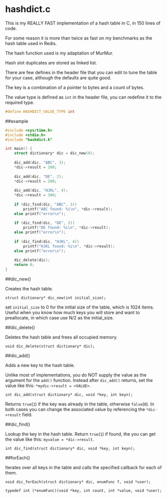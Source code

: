 # hashdict.c

This is my REALLY FAST implementation of a hash table in C, in 150 lines of code.

For some reason it is more than twice as fast on my benchmarks as the hash table used in Redis.

The hash function used is my adaptation of MurMur.

Hash slot duplicates are stored as linked list.

There are few defines in the header file that you can edit to tune the table for your case, although the defaults are quite good.

The key is a combination of a pointer to bytes and a count of bytes.

The value type is defined as `int` in the header file, you can redefine it to the required type.
```c
#define HASHDICT_VALUE_TYPE int
```

##example

```c
#include <sys/time.h>
#include <stdio.h>
#include "hashdict.h"

int main() {
	struct dictionary* dic = dic_new(0);
	
	dic_add(dic, "ABC", 3);
	*dic->result = 100;
	
	dic_add(dic, "DE", 2);
	*dic->result = 200;
	
	dic_add(dic, "HJKL", 4);
	*dic->result = 300;
	
	if (dic_find(dic, "ABC", 3))
		printf("ABC found: %i\n", *dic->result);
	else printf("error\n");
	
	if (dic_find(dic, "DE", 2))
		printf("DE found: %i\n", *dic->result);
	else printf("error\n");
	
	if (dic_find(dic, "HJKL", 4))
		printf("HJKL found: %i\n", *dic->result);
	else printf("error\n");
	
	dic_delete(dic);
	return 0;
}
```

##dic_new()

Creates the hash table.

`struct dictionary* dic_new(int initial_size);`

set `initial_size` to 0 for the initial size of the table, which is 1024 items. Useful when you know how much keys you will store and want to preallocate, in which case use N/2 as the initial_size.

##dic_delete()

Deletes the hash table and frees all occupied memory.

`void dic_delete(struct dictionary* dic);`

##dic_add()

Adds a new key to the hash table.

Unlike most of implementations, you do NOT supply the value as the argument for the `add()` function. Instead after `dic_add()` returns, set the value like this: `*mydic->result = <VALUE>`.

`int dic_add(struct dictionary* dic, void *key, int keyn);`

Returns `true`(`1`) if the key was already in the table, otherwise `false`(`0`). In both cases you can change the associated value by referencing the `*dic->result` field.

##dic_find()

Lookup the key in the hash table. Return `true`(`1`) if found, the you can get the value like this: `myvalue = *dic->result`. 

`int dic_find(struct dictionary* dic, void *key, int keyn);`

##forEach()

Iterates over all keys in the table and calls the specified callback for each of them.

`void dic_forEach(struct dictionary* dic, enumFunc f, void *user);`

`typedef int (*enumFunc)(void *key, int count, int *value, void *user);`



